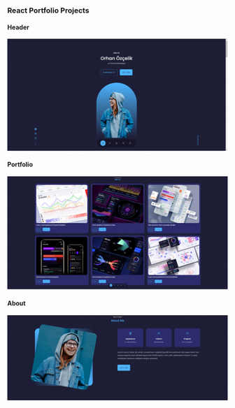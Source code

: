### React Portfolio Projects
#### Header 
![](https://github.com/Orhan-34/Reac-Portfolio-Project/blob/orhanDev/screenshots/header.png)

#### Portfolio
![](https://github.com/Orhan-34/Reac-Portfolio-Project/blob/orhanDev/screenshots/portfolios.png)

#### About
![](https://github.com/Orhan-34/Reac-Portfolio-Project/blob/orhanDev/screenshots/about.png)


